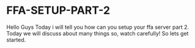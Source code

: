 # FFA-SETUP-PART-2
Hello Guys Today i will tell you how can you setup your ffa server part 2. Today we will discuss about many things so, watch carefully! So lets get started.

